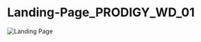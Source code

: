 # Landing-Page_PRODIGY_WD_01
![Landing Page ](https://github.com/NomanAli5700/Landing-Page_PRODIGY_WD_01/assets/145667163/9052733d-0e55-46cf-98e5-ac59a590ecf9)
